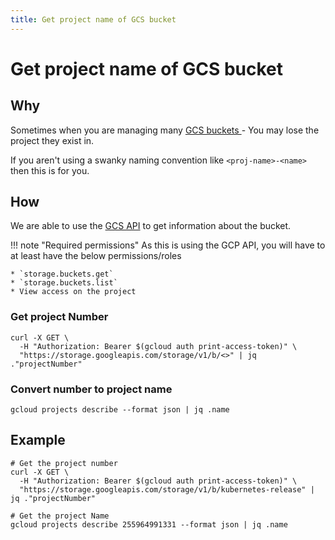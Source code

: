 ```yaml
---
title: Get project name of GCS bucket
---
```


# Get project name of GCS bucket

## Why

Sometimes when you are managing many [GCS buckets ](https://cloud.google.com/storage) - You may lose the project they exist in.

If you aren't using a swanky naming convention like `<proj-name>-<name>` then this is for you.

## How

We are able to use the [GCS API](https://cloud.google.com/storage/docs/json_api) to get information about the bucket.

!!! note "Required permissions"
    As this is using the GCP API, you will have to at least have the below permissions/roles

    * `storage.buckets.get`
    * `storage.buckets.list`
    * View access on the project

### Get project Number

```shell
curl -X GET \
  -H "Authorization: Bearer $(gcloud auth print-access-token)" \
  "https://storage.googleapis.com/storage/v1/b/<>" | jq ."projectNumber"
```
### Convert number to project name

```shell
gcloud projects describe --format json | jq .name
```


## Example

```shell
# Get the project number
curl -X GET \
  -H "Authorization: Bearer $(gcloud auth print-access-token)" \
  "https://storage.googleapis.com/storage/v1/b/kubernetes-release" | jq ."projectNumber"
```

```shell
# Get the project Name
gcloud projects describe 255964991331 --format json | jq .name
```
